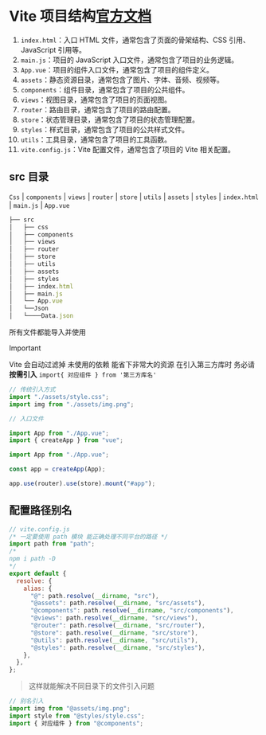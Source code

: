 # Vite 项目结构[官方文档](https://cn.vitejs.dev/guide/)

1. `index.html`：入口 HTML 文件，通常包含了页面的骨架结构、CSS 引用、JavaScript 引用等。
2. `main.js`：项目的 JavaScript 入口文件，通常包含了项目的业务逻辑。
3. `App.vue`：项目的组件入口文件，通常包含了项目的组件定义。
4. `assets`：静态资源目录，通常包含了图片、字体、音频、视频等。
5. `components`：组件目录，通常包含了项目的公共组件。
6. `views`：视图目录，通常包含了项目的页面视图。
7. `router`：路由目录，通常包含了项目的路由配置。
8. `store`：状态管理目录，通常包含了项目的状态管理配置。
9. `styles`：样式目录，通常包含了项目的公共样式文件。
10. `utils`：工具目录，通常包含了项目的工具函数。
11. `vite.config.js`：Vite 配置文件，通常包含了项目的 Vite 相关配置。

## src 目录

`Css` | `components` | `views` | `router` | `store` | `utils` | `assets` | `styles` | `index.html` | `main.js` | `App.vue`

```javascript
├── src
│   ├── css
│   ├── components
│   ├── views
│   ├── router
│   ├── store
│   ├── utils
│   ├── assets
│   ├── styles
│   ├── index.html
│   ├── main.js
│   └── App.vue
│   └──Json
│   └────Data.json
```

所有文件都能导入并使用

> [!IMPORTANT]
> Vite 会自动过滤掉 未使用的依赖 能省下非常大的资源 在引入第三方库时 务必请 **按需引入** `import{ 对应组件 } from '第三方库名'`

```javascript
// 传统引入方式
import "./assets/style.css";
import img from "./assets/img.png";

// 入口文件

import App from "./App.vue";
import { createApp } from "vue";

import App from "./App.vue";

const app = createApp(App);

app.use(router).use(store).mount("#app");
```

## 配置路径别名

```javascript
// vite.config.js
/* 一定要使用 path 模块 能正确处理不同平台的路径 */
import path from "path";
/*
npm i path -D
*/
export default {
  resolve: {
    alias: {
      "@": path.resolve(__dirname, "src"),
      "@assets": path.resolve(__dirname, "src/assets"),
      "@components": path.resolve(__dirname, "src/components"),
      "@views": path.resolve(__dirname, "src/views"),
      "@router": path.resolve(__dirname, "src/router"),
      "@store": path.resolve(__dirname, "src/store"),
      "@utils": path.resolve(__dirname, "src/utils"),
      "@styles": path.resolve(__dirname, "src/styles"),
    },
  },
};
```

> 这样就能解决不同目录下的文件引入问题

```javascript
// 别名引入
import img from "@assets/img.png";
import style from "@styles/style.css";
import { 对应组件 } from "@components";
```
